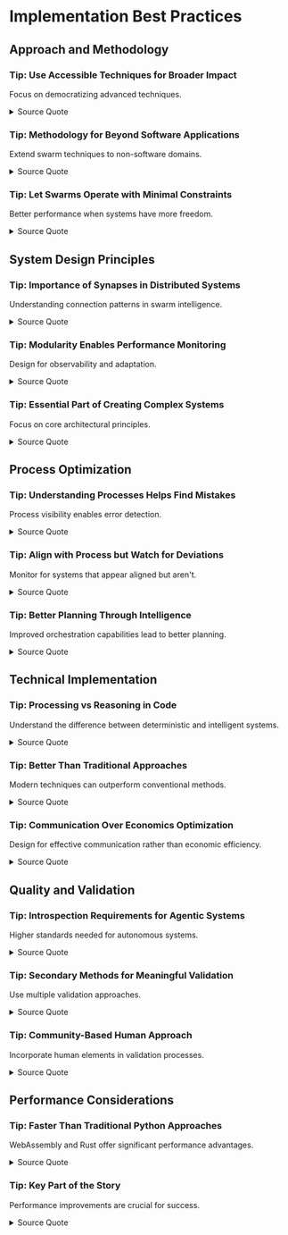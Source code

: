 # Implementation Best Practices

## Approach and Methodology

### Tip: Use Accessible Techniques for Broader Impact

Focus on democratizing advanced techniques.

<details>
<summary>Source Quote</summary>

> "raising the floor, showing how using very simple techniques or very accessible techniques, more and more people are able to achieve what was once the domain of university"
> 
> Source: en-AI Hackerspace Live July 11_ The Rise of Swarm Intelligence and Autonomous Agents.txt:1193-1196
</details>

### Tip: Methodology for Beyond Software Applications

Extend swarm techniques to non-software domains.

<details>
<summary>Source Quote</summary>

> "This is more of a methodology of how you can use Swarm to do more than just software"
> 
> Source: en-AI Hackerspace Live July 11_ The Rise of Swarm Intelligence and Autonomous Agents.txt:731-732
</details>

### Tip: Let Swarms Operate with Minimal Constraints

Better performance when systems have more freedom.

<details>
<summary>Source Quote</summary>

> "it looks like the swarm works better when you let it go. The regulations should be on specific projects that we want to build with it."
> 
> Source: en-AI Hackerspace Live July 11_ The Rise of Swarm Intelligence and Autonomous Agents.txt:1905-1907
</details>

## System Design Principles

### Tip: Importance of Synapses in Distributed Systems

Understanding connection patterns in swarm intelligence.

<details>
<summary>Source Quote</summary>

> "synapses is a kind of really important part of this. And I like the idea of synapses in terms of like the human brain, because"
> 
> Source: en-AI Hackerspace Live July 11_ The Rise of Swarm Intelligence and Autonomous Agents.txt:277-279
</details>

### Tip: Modularity Enables Performance Monitoring

Design for observability and adaptation.

<details>
<summary>Source Quote</summary>

> "This idea of modularity is also particularly important. The agents are able to monitor their own performance and they're able to adapt."
> 
> Source: en-AI Hackerspace Live July 11_ The Rise of Swarm Intelligence and Autonomous Agents.txt:298-301
</details>

### Tip: Essential Part of Creating Complex Systems

Focus on core architectural principles.

<details>
<summary>Source Quote</summary>

> "And that is a really important part of creating these types of systems."
> 
> Source: en-AI Hackerspace Live July 11_ The Rise of Swarm Intelligence and Autonomous Agents.txt:312-313
</details>

## Process Optimization

### Tip: Understanding Processes Helps Find Mistakes

Process visibility enables error detection.

<details>
<summary>Source Quote</summary>

> "most we want is to see the processes happening. If the same process is going, we can find out those mistakes."
> 
> Source: en-AI Hackerspace Live July 11_ The Rise of Swarm Intelligence and Autonomous Agents.txt:976-978
</details>

### Tip: Align with Process but Watch for Deviations

Monitor for systems that appear aligned but aren't.

<details>
<summary>Source Quote</summary>

> "doing things that might similarly align with the process, but overall does not."
> 
> Source: en-AI Hackerspace Live July 11_ The Rise of Swarm Intelligence and Autonomous Agents.txt:982-984
</details>

### Tip: Better Planning Through Intelligence

Improved orchestration capabilities lead to better planning.

<details>
<summary>Source Quote</summary>

> "more intelligently be able to plan out the process. Like right now with the orchestrators in fair mind, when I tell it to devise"
> 
> Source: en-AI Hackerspace Live July 11_ The Rise of Swarm Intelligence and Autonomous Agents.txt:1654-1656
</details>

## Technical Implementation

### Tip: Processing vs Reasoning in Code

Understand the difference between deterministic and intelligent systems.

<details>
<summary>Source Quote</summary>

> "They're not code that are just processing through lines of code following deterministic rules. They kind of have"
> 
> Source: en-AI Hackerspace Live July 11_ The Rise of Swarm Intelligence and Autonomous Agents.txt:1091-1092
</details>

### Tip: Better Than Traditional Approaches

Modern techniques can outperform conventional methods.

<details>
<summary>Source Quote</summary>

> "it doesn't have to be like especially with a system like fair of mine it just needs to be better like it just needs to fill the orchestrator role right and it needs to"
> 
> Source: en-AI Hackerspace Live July 11_ The Rise of Swarm Intelligence and Autonomous Agents.txt:1647-1650
</details>

### Tip: Communication Over Economics Optimization

Design for effective communication rather than economic efficiency.

<details>
<summary>Source Quote</summary>

> "So this is optimized for communication rather than economics."
> 
> Source: en-AI Hackerspace Live July 11_ The Rise of Swarm Intelligence and Autonomous Agents.txt:642-644
</details>

## Quality and Validation

### Tip: Introspection Requirements for Agentic Systems

Higher standards needed for autonomous systems.

<details>
<summary>Source Quote</summary>

> "And the requirement is going to be more than it even is in traditional software development because there's almost an expectation that"
> 
> Source: en-AI Hackerspace Live July 11_ The Rise of Swarm Intelligence and Autonomous Agents.txt:1882-1885
</details>

### Tip: Secondary Methods for Meaningful Validation

Use multiple validation approaches.

<details>
<summary>Source Quote</summary>

> "through things like simulations and secondary sort of, you know, methods that are meaningful to me, right?"
> 
> Source: en-AI Hackerspace Live July 11_ The Rise of Swarm Intelligence and Autonomous Agents.txt:1454-1456
</details>

### Tip: Community-Based Human Approach

Incorporate human elements in validation processes.

<details>
<summary>Source Quote</summary>

> "to why and really driving that in a more community-based, human -based approach."
> 
> Source: en-AI Hackerspace Live July 11_ The Rise of Swarm Intelligence and Autonomous Agents.txt:1728-1730
</details>

## Performance Considerations

### Tip: Faster Than Traditional Python Approaches

WebAssembly and Rust offer significant performance advantages.

<details>
<summary>Source Quote</summary>

> "technologies is they're substantially faster than traditional approaches like Python. And they're extremely portable."
> 
> Source: en-AI Hackerspace Live July 11_ The Rise of Swarm Intelligence and Autonomous Agents.txt:319-321
</details>

### Tip: Key Part of the Story

Performance improvements are crucial for success.

<details>
<summary>Source Quote</summary>

> "that's a, that's a key part of the story here."
> 
> Source: en-AI Hackerspace Live July 11_ The Rise of Swarm Intelligence and Autonomous Agents.txt:466-467
</details>